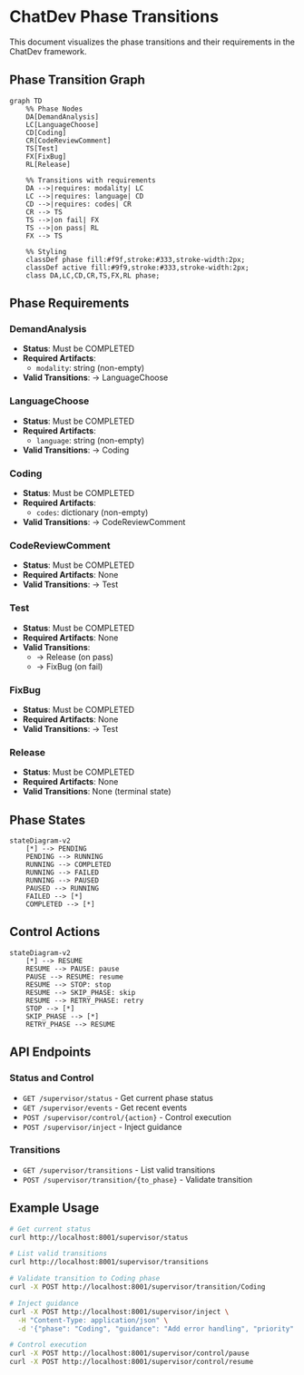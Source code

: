 # ChatDev Phase Transitions

This document visualizes the phase transitions and their requirements in the ChatDev framework.

## Phase Transition Graph

```mermaid
graph TD
    %% Phase Nodes
    DA[DemandAnalysis]
    LC[LanguageChoose]
    CD[Coding]
    CR[CodeReviewComment]
    TS[Test]
    FX[FixBug]
    RL[Release]

    %% Transitions with requirements
    DA -->|requires: modality| LC
    LC -->|requires: language| CD
    CD -->|requires: codes| CR
    CR --> TS
    TS -->|on fail| FX
    TS -->|on pass| RL
    FX --> TS

    %% Styling
    classDef phase fill:#f9f,stroke:#333,stroke-width:2px;
    classDef active fill:#9f9,stroke:#333,stroke-width:2px;
    class DA,LC,CD,CR,TS,FX,RL phase;
```

## Phase Requirements

### DemandAnalysis
- **Status**: Must be COMPLETED
- **Required Artifacts**: 
  - `modality`: string (non-empty)
- **Valid Transitions**: → LanguageChoose

### LanguageChoose
- **Status**: Must be COMPLETED
- **Required Artifacts**:
  - `language`: string (non-empty)
- **Valid Transitions**: → Coding

### Coding
- **Status**: Must be COMPLETED
- **Required Artifacts**:
  - `codes`: dictionary (non-empty)
- **Valid Transitions**: → CodeReviewComment

### CodeReviewComment
- **Status**: Must be COMPLETED
- **Required Artifacts**: None
- **Valid Transitions**: → Test

### Test
- **Status**: Must be COMPLETED
- **Required Artifacts**: None
- **Valid Transitions**: 
  - → Release (on pass)
  - → FixBug (on fail)

### FixBug
- **Status**: Must be COMPLETED
- **Required Artifacts**: None
- **Valid Transitions**: → Test

### Release
- **Status**: Must be COMPLETED
- **Required Artifacts**: None
- **Valid Transitions**: None (terminal state)

## Phase States

```mermaid
stateDiagram-v2
    [*] --> PENDING
    PENDING --> RUNNING
    RUNNING --> COMPLETED
    RUNNING --> FAILED
    RUNNING --> PAUSED
    PAUSED --> RUNNING
    FAILED --> [*]
    COMPLETED --> [*]
```

## Control Actions

```mermaid
stateDiagram-v2
    [*] --> RESUME
    RESUME --> PAUSE: pause
    PAUSE --> RESUME: resume
    RESUME --> STOP: stop
    RESUME --> SKIP_PHASE: skip
    RESUME --> RETRY_PHASE: retry
    STOP --> [*]
    SKIP_PHASE --> [*]
    RETRY_PHASE --> RESUME
```

## API Endpoints

### Status and Control
- `GET /supervisor/status` - Get current phase status
- `GET /supervisor/events` - Get recent events
- `POST /supervisor/control/{action}` - Control execution
- `POST /supervisor/inject` - Inject guidance

### Transitions
- `GET /supervisor/transitions` - List valid transitions
- `POST /supervisor/transition/{to_phase}` - Validate transition

## Example Usage

```bash
# Get current status
curl http://localhost:8001/supervisor/status

# List valid transitions
curl http://localhost:8001/supervisor/transitions

# Validate transition to Coding phase
curl -X POST http://localhost:8001/supervisor/transition/Coding

# Inject guidance
curl -X POST http://localhost:8001/supervisor/inject \
  -H "Content-Type: application/json" \
  -d '{"phase": "Coding", "guidance": "Add error handling", "priority": 1}'

# Control execution
curl -X POST http://localhost:8001/supervisor/control/pause
curl -X POST http://localhost:8001/supervisor/control/resume
```
